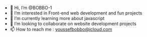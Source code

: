 - 👋 Hi, I’m @BOBBO-1
- 👀 I’m interested in Front-end web development and fun projects
- 🌱 I’m currently learning more about javascript
- 💞️ I’m looking to collaborate on website development projects
- 📫 How to reach me : youssefbobbo@icloud.com
